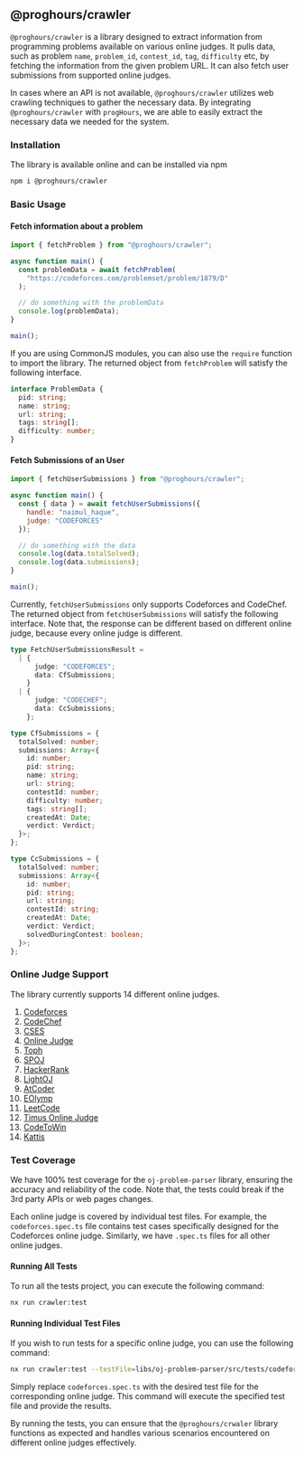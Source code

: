 ## @proghours/crawler

`@proghours/crawler` is a library designed to extract information from programming problems available on various online judges. It pulls data, such as problem `name`, `problem_id`, `contest_id`, `tag`, `difficulty` etc, by fetching the information from the given problem URL. It can also fetch user submissions from supported online judges.

In cases where an API is not available, `@proghours/crawler` utilizes web crawling techniques to gather the necessary data. By integrating `@proghours/crawler` with `progHours`, we are able to easily extract the necessary data we needed for the system.

### Installation

The library is available online and can be installed via npm

```bash
npm i @proghours/crawler
```

### Basic Usage

#### Fetch information about a problem

```js
import { fetchProblem } from "@proghours/crawler";

async function main() {
  const problemData = await fetchProblem(
    "https://codeforces.com/problemset/problem/1879/D"
  );

  // do something with the problemData
  console.log(problemData);
}

main();
```

If you are using CommonJS modules, you can also use the `require` function to import the library. The returned object from `fetchProblem` will satisfy the following interface.

```ts
interface ProblemData {
  pid: string;
  name: string;
  url: string;
  tags: string[];
  difficulty: number;
}
```

#### Fetch Submissions of an User

```js
import { fetchUserSubmissions } from "@proghours/crawler";

async function main() {
  const { data } = await fetchUserSubmissions({
    handle: "naimul_haque",
    judge: "CODEFORCES"
  });

  // do something with the data
  console.log(data.totalSolved);
  console.log(data.submissions);
}

main();
```

Currently, `fetchUserSubmissions` only supports Codeforces and CodeChef. The returned object from `fetchUserSubmissions` will satisfy the following interface. Note that, the response can be different based on different online judge, because every online judge is different.

```ts
type FetchUserSubmissionsResult =
  | {
      judge: "CODEFORCES";
      data: CfSubmissions;
    }
  | {
      judge: "CODECHEF";
      data: CcSubmissions;
    };

type CfSubmissions = {
  totalSolved: number;
  submissions: Array<{
    id: number;
    pid: string;
    name: string;
    url: string;
    contestId: number;
    difficulty: number;
    tags: string[];
    createdAt: Date;
    verdict: Verdict;
  }>;
};

type CcSubmissions = {
  totalSolved: number;
  submissions: Array<{
    id: number;
    pid: string;
    url: string;
    contestId: string;
    createdAt: Date;
    verdict: Verdict;
    solvedDuringContest: boolean;
  }>;
};
```

### Online Judge Support

The library currently supports 14 different online judges.

1. [Codeforces](https://codeforces.com)
2. [CodeChef](https://www.codechef.com)
3. [CSES](https://cses.fi)
4. [Online Judge](https://onlinejudge.org)
5. [Toph](https://toph.co)
6. [SPOJ](https://www.spoj.com)
7. [HackerRank](https://www.hackerrank.com)
8. [LightOJ](http://lightoj.com)
9. [AtCoder](https://atcoder.jp)
10. [EOlymp](https://www.eolymp.com)
11. [LeetCode](https://leetcode.com)
12. [Timus Online Judge](http://acm.timus.ru)
13. [CodeToWin](https://codeto.win)
14. [Kattis](https://open.kattis.com)

### Test Coverage

We have 100% test coverage for the `oj-problem-parser` library, ensuring the accuracy and reliability of the code. Note that, the tests could break if the 3rd party APIs or web pages changes.

Each online judge is covered by individual test files. For example, the `codeforces.spec.ts` file contains test cases specifically designed for the Codeforces online judge. Similarly, we have `.spec.ts` files for all other online judges.

#### Running All Tests

To run all the tests project, you can execute the following command:

```bash
nx run crawler:test
```

#### Running Individual Test Files

If you wish to run tests for a specific online judge, you can use the following command:

```bash
nx run crawler:test --testFile=libs/oj-problem-parser/src/tests/codeforces.spec.ts
```

Simply replace `codeforces.spec.ts` with the desired test file for the corresponding online judge. This command will execute the specified test file and provide the results.

By running the tests, you can ensure that the `@proghours/crwaler` library functions as expected and handles various scenarios encountered on different online judges effectively.
